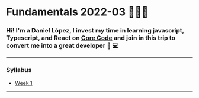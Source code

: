 # Fundamentals 2022-03 👨🏽‍🚀

### Hi! I'm a Daniel López, I invest my time in learning <strong>javascript, Typescript, and React</strong> on [Core Code](https://www.linkedin.com/company/core-code-io/) and join in this trip to convert me into a great developer &#x1F9D2; &#x1F4BB;

---

### Syllabus

- [Week 1](src/fundamentals-2022-03/Week_1/README.md)

---
